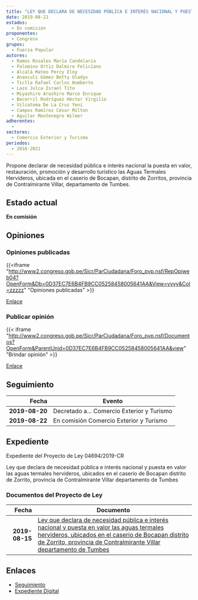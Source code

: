 ```yaml
---
title: "LEY QUE DECLARA DE NECESIDAD PÚBLICA E INTERÉS NACIONAL Y PUESTA EN VALOR LAS AGUAS TERMALES HERVIDEROS, UBICADA EN EL CASERÍO DE BOCAPAN DISTRITO DE ZORRITOS, PROVINCIA DE CONTRALMIRANTE VILLAR DEPARTAMENTO DE TUMBES"
date: 2019-08-22
estados: 
  - En comisión
proponentes: 
  - Congreso
grupos: 
  - Fuerza Popular
autores: 
  - Ramos Rosales María Candelaria
  - Palomino Ortiz Dalmiro Feliciano
  - Alcalá Mateo Percy Eloy
  - Ananculi Gómez Betty Gladys
  - Ticlla Rafael Carlos Humberto
  - Lazo Julca Israel Tito
  - Miyashiro Arashiro Marco Enrique
  - Becerril Rodríguez Héctor Virgilio
  - Vilcatoma De La Cruz Yeni
  - Campos Ramírez César Milton
  - Aguilar Montenegro Wilmer
adherentes: 
  - 
sectores: 
  - Comercio Exterior y Turismo
periodos: 
  - 2016-2021
---
```


Propone declarar de necesidad pública e interés nacional la puesta en valor, restauración, promoción y desarrollo turístico las Aguas Termales Hervideros, ubicada en el caserío de Bocapan, distrito de Zorritos, provincia de Contralmirante Villar, departamento de Tumbes.


## Estado actual

**En comisión**

## Opiniones

### Opiniones publicadas

{{<iframe "http://www2.congreso.gob.pe/Sicr/ParCiudadana/Foro_pvp.nsf/RepOpiweb04?OpenForm&Db=0D37EC7E6B4FB9CC05258458005641AA&View=yyyy&Col=zzzzz" "Opiniones publicadas" >}}

[Enlace](http://www2.congreso.gob.pe/Sicr/ParCiudadana/Foro_pvp.nsf/RepOpiweb04?OpenForm&Db=0D37EC7E6B4FB9CC05258458005641AA&View=yyyy&Col=zzzzz)
### Publicar opinión

{{< iframe "http://www2.congreso.gob.pe/Sicr/ParCiudadana/Foro_pvp.nsf/Documentos?OpenForm&ParentUnid=0D37EC7E6B4FB9CC05258458005641AA&view" "Brindar opinión" >}}

[Enlace](http://www2.congreso.gob.pe/Sicr/ParCiudadana/Foro_pvp.nsf/Documentos?OpenForm&ParentUnid=0D37EC7E6B4FB9CC05258458005641AA&view)

## Seguimiento

| Fecha | Evento |
|------:|--------|
| **2019-08-20** | Decretado a... Comercio Exterior y Turismo|
| **2019-08-22** | En comisión Comercio Exterior y Turismo|


## Expediente

Expediente del Proyecto de Ley 04694/2019-CR

Ley que declara de necesidad pública e interés nacional y puesta en valor las aguas termales hervideros, ubicados en el caserio de Bocapan distrito de Zorrito, provincia de Contralmirante Villar departamento de Tumbes


### Documentos del Proyecto de Ley

| Fecha | Documento |
|------:|--------|
| **2019-08-15** | [Ley que declara de necesidad pública e interés nacional y puesta en valor las aguas termales hervideros, ubicados en el caserio de Bocapan distrito de Zorrito, provincia de Contralmirante Villar departamento de Tumbes](http://www.leyes.congreso.gob.pe/Documentos/2016_2021/Proyectos_de_Ley_y_de_Resoluciones_Legislativas/PL0469420190815.pdf) |

## Enlaces 

- [Seguimiento](http://www2.congreso.gob.pe/Sicr/TraDocEstProc/CLProLey2016.nsf/f7fff46988ca05b1052578e100829cc7/f5b3daf8c39e28fa05258457007ceb71?OpenDocument)
- [Expediente Digital](http://www2.congreso.gob.pe/Sicr/TraDocEstProc/CLProLey2016.nsf/f7fff46988ca05b1052578e100829cc7/f5b3daf8c39e28fa05258457007ceb71?OpenDocument&Click=05257FB7005EB655.eb71d0cf91d8294e05256cdf006b5706/$Body/0.1C6C)
